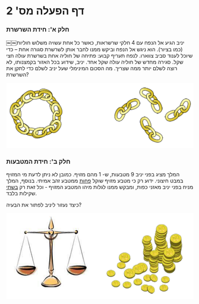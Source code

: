 # דף הפעלה מס' 2

### חלק א': חידת השרשרת

יניב הגיע אל הנפח עם 4 חלקי שרשראות, כאשר כל אחת עשויה משלוש חוליות￼￼ (כמו בציור).
 הוא ניגש אל הנפח וביקש ממנו לחבר אותן לשרשרת סגורה אחת – כדי שיוכל לענוד סביב צווארו.
לנפח תעריף קבוע: פתיחה של חוליה אחת בשרשרת עולה חצי שקל. סגירה מחדש של חוליה עולה שקל אחד.
יניב, שידוע בכל האזור בקמצנותו, לא רוצה לשלם יותר ממה שצריך.
מה הסכום המינימלי שעל יניב לשלם כדי לתקן את השרשרת?

<div id="container" align="center">
  <img class="img-responsive" src="img05.png" title=""/>
</div>


### חלק ב': חידת המטבעות

 המלך מציג בפני יניב 9 מטבעות, ש- 1 מהם מזויף.
 כמובן לא ניתן לדעת מי המזויף במבט חיצוני. ידוע רק כי מטבע מזויף שוקל <u>פחות</u> ממטבע זהב אמיתי.
 בנוסף, המלך מניח בפני יניב מאזני כפות, ומבקש ממנו לגלות מיהו המטבע המזויף - וכל זאת רק <u>בשתי</u>
  שקילות בלבד.

כיצד נעזור ליניב לפתור את הבעיה?

<div id="container" align="center">
  <img class="img-responsive" src="img06.png" title=""/>
</div>
